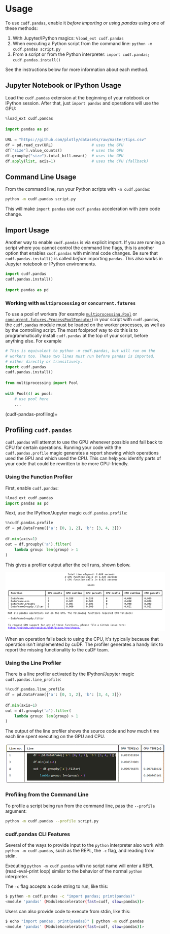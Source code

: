 # Usage

To use `cudf.pandas`, enable it *before importing or using pandas* using one of
these methods:

1. With Jupyter/IPython magics: `%load_ext cudf.pandas`
2. When executing a Python script from the command line: `python -m cudf.pandas script.py`
3. From a script or from the Python interpreter: `import cudf.pandas; cudf.pandas.install()`

See the instructions below for more information about each method.

## Jupyter Notebook or IPython Usage

Load the `cudf.pandas` extension at the beginning of your notebook or IPython
session. After that, just `import pandas` and operations will use the GPU:

```python
%load_ext cudf.pandas

import pandas as pd

URL = "https://github.com/plotly/datasets/raw/master/tips.csv"
df = pd.read_csv(URL)                 # uses the GPU
df["size"].value_counts()             # uses the GPU
df.groupby("size").total_bill.mean()  # uses the GPU
df.apply(list, axis=1)                # uses the CPU (fallback)
```

## Command Line Usage

From the command line, run your Python scripts with `-m cudf.pandas`:

```bash
python -m cudf.pandas script.py
```

This will make `import pandas` use `cudf.pandas` acceleration with zero code change.

## Import Usage

Another way to enable `cudf.pandas` is via explicit import. If you are running
a script where you cannot control the command line flags, this is another
option that enables `cudf.pandas` with minimal code changes. Be sure that
`cudf.pandas.install()` is called _before_ importing `pandas`. This also works
in Jupyter notebook or IPython environments.

```python
import cudf.pandas
cudf.pandas.install()

import pandas as pd
```

### Working with `multiprocessing` or `concurrent.futures`
To use a pool of workers (for example
[`multiprocessing.Pool`](https://docs.python.org/3/library/multiprocessing.html#multiprocessing.pool.Pool)
or
[`concurrent.futures.ProcessPoolExecutor`](https://docs.python.org/3/library/concurrent.futures.html#concurrent.futures.ProcessPoolExecutor))
in your script with `cudf.pandas`, the `cudf.pandas` module must be
loaded on the worker processes, as well as by the controlling script.
The most foolproof way to do this is to programmatically install
`cudf.pandas` at the top of your script, before anything else.
For example

```python
# This is equivalent to python -m cudf.pandas, but will run on the
# workers too. These two lines must run before pandas is imported,
# either directly or transitively.
import cudf.pandas
cudf.pandas.install()

from multiprocessing import Pool

with Pool(4) as pool:
    # use pool here
    ...
```

(cudf-pandas-profiling)=
## Profiling `cudf.pandas`

`cudf.pandas` will attempt to use the GPU whenever possible and fall
back to CPU for certain operations. Running your code with the
`cudf.pandas.profile` magic generates a report showing which
operations used the GPU and which used the CPU. This can help you
identify parts of your code that could be rewritten to be more
GPU-friendly.

### Using the Function Profiler

First, enable `cudf.pandas`:

```python
%load_ext cudf.pandas
import pandas as pd
```

Next, use the IPython/Jupyter magic `cudf.pandas.profile`:

```python
%%cudf.pandas.profile
df = pd.DataFrame({'a': [0, 1, 2], 'b': [3, 4, 3]})

df.min(axis=1)
out = df.groupby('a').filter(
    lambda group: len(group) > 1
)
```

This gives a profiler output after the cell runs, shown below.

![cudf-pandas-profile](../_static/cudf-pandas-profile.png)

When an operation falls back to using the CPU, it's typically because
that operation isn't implemented by cuDF. The profiler generates a
handy link to report the missing functionality to the cuDF team.

### Using the Line Profiler

There is a line profiler activated by the IPython/Jupyter magic `cudf.pandas.line_profile`:

```python
%%cudf.pandas.line_profile
df = pd.DataFrame({'a': [0, 1, 2], 'b': [3, 4, 3]})

df.min(axis=1)
out = df.groupby('a').filter(
    lambda group: len(group) > 1
)
```

The output of the line profiler shows the source code and how much time each line spent executing on the GPU and CPU.

![cudf-pandas-line-profile](../_static/cudf-pandas-line-profile.png)

### Profiling from the Command Line

To profile a script being run from the command line, pass the
`--profile` argument:

```bash
python -m cudf.pandas --profile script.py
```

### cudf.pandas CLI Features

Several of the ways to provide input to the `python` interpreter also work with `python -m cudf.pandas`, such as the REPL, the `-c` flag, and reading from stdin.

Executing `python -m cudf.pandas` with no script name will enter a REPL (read-eval-print loop) similar to the behavior of the normal `python` interpreter.

The `-c` flag accepts a code string to run, like this:

```bash
$ python -m cudf.pandas -c "import pandas; print(pandas)"
<module 'pandas' (ModuleAccelerator(fast=cudf, slow=pandas))>
```

Users can also provide code to execute from stdin, like this:

```bash
$ echo "import pandas; print(pandas)" | python -m cudf.pandas
<module 'pandas' (ModuleAccelerator(fast=cudf, slow=pandas))>
```
